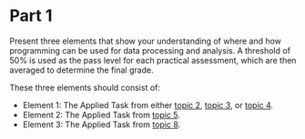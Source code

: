 # Part 1

Present three elements that show your understanding of where and how programming can be used for data processing and analysis. A threshold of 50% is used as the pass level for each practical assessment, which are then averaged to determine the final grade.

These three elements should consist of:
- Element 1:  The Applied Task from either [topic 2](./topic-2-assignment.ipynb), [topic 3](./topic-3-assignment.ipynb), or [topic 4](./topic-4-assignment.ipynb).
- Element 2: The Applied Task from [topic 5](./topic-5-assignment.ipynb).
- Element 3: The Applied Task from [topic 8](./topic-8-assignment.ipynb).
